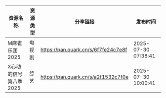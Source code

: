 | 资源名称          | 资源类型 | 分享链接                                | 发布时间                |
| ------------- | ---- | ----------------------------------- | ------------------- |
| M麻雀乐团2025     | 电视剧  | https://pan.quark.cn/s/6f7fe24c7e8f | 2025-07-30 07:38:41 |
| X心动的信号第八季2025 | 综艺   | https://pan.quark.cn/s/a2f1532c7f0e | 2025-07-30 10:00:41 |
